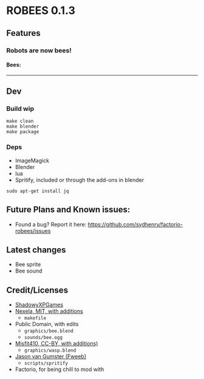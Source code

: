 # ROBEES 0.1.3

## Features

### Robots are now bees!

#### Bees:

--------------------------------------------------------------------------------

## Dev

### Build **wip**
```
make clean
make blender
make package
```

### Deps
-   ImageMagick
-   Blender
-   lua
-   Spritify, included or through the add-ons in blender
```
sudo apt-get install jq
```


## Future Plans and Known issues:
-   Found a bug? Report it here: https://github.com/sydhenry/factorio-robees/issues

## Latest changes
-   Bee sprite
-   Bee sound

## Credit/Licenses
-   [ShadowyXPGames](github.com/ShadowyXPGames)
-   [Nexela, MIT, with additions](github.com/Nexela)
    -   `makefile`
-   Public Domain, with edits
    -   `graphics/bee.blend`
    -   `sounds/bee.ogg`
-   [Misfit410, CC-BY, with additions)](http://www.blendswap.com/blends/view/78501)
    -   `graphics/wasp.blend`
-   [Jason van Gumster (Fweeb) ](https://wiki.blender.org/index.php/Extensions:2.6/Py/Scripts/Render/Spritify)
    -   `scripts/spritify`
-   Factorio, for being chill to mod with
